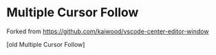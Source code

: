 # Multiple Cursor Follow

Forked from https://github.com/kaiwood/vscode-center-editor-window

[old Multiple Cursor Follow]
